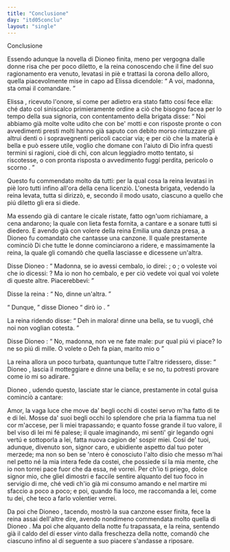 ```yaml
---
title: "Conclusione"
day: "itd05conclu"
layout: "single"
---
```

<html>
 <head>
 </head>
 <body>
  <div id="d05conclu" type="conclusion" who="author">
   <head>
    Conclusione
   </head>
   <p>
    <milestone id="p05970001"/>
    Essendo adunque la novella di
    <name persref="dioneo" type="person">
     Dioneo
    </name>
    finita, meno per vergogna dalle donne risa che per poco diletto, e la
    <name persref="fiammetta" type="person">
     reina
    </name>
    conoscendo che il fine del suo ragionamento era venuto, levatasi in pi&egrave; e trattasi la corona dello alloro, quella piacevolmente mise in capo ad
    <name persref="elissa" type="person">
     Elissa
    </name>
    dicendole:
    <q direct="unspecified" who="fiammetta">
     A voi, madonna, sta omai il comandare.
    </q>
   </p>
   <p>
    <milestone id="p05970002"/>
    <name persref="elissa" type="person">
     Elissa
    </name>
    , ricevuto l'onore, s&iacute; come per adietro era stato fatto cos&iacute; fece ella: ch&eacute; dato col siniscalco primieramente ordine a ci&ograve; che bisogno facea per lo tempo della sua signoria, con contentamento della brigata disse:
    <milestone id="p05970003"/>
    <q direct="unspecified">
     Noi abbiamo gi&agrave; molte volte udito che con be' motti e con risposte pronte o con avvedimenti presti molti hanno gi&agrave; saputo con debito morso rintuzzare gli altrui denti o i sopravegnenti pericoli cacciar via; e per ci&ograve; che la materia &egrave; bella e pu&ograve; essere utile, voglio che domane con l'aiuto di Dio infra questi termini si ragioni, cio&egrave;
     <seg type="topic">
      di chi, con alcun leggiadro motto tentato, si riscotesse, o con pronta risposta o avvedimento fugg&iacute; perdita, pericolo o scorno
     </seg>
     .
    </q>
   </p>
   <p>
    <milestone id="p05970004"/>
    Questo fu commendato molto da tutti: per la qual cosa la
    <name persref="elissa" type="person">
     reina
    </name>
    levatasi in pi&egrave; loro tutti infino all'ora della cena licenzi&ograve;.
    <milestone id="p05970005"/>
    L'onesta brigata, vedendo la reina levata, tutta si dirizz&ograve;, e, secondo il modo usato, ciascuno a quello che pi&uacute; diletto gli era si diede.
   </p>
   <p>
    <milestone id="p05970006"/>
    Ma essendo gi&agrave; di cantare le cicale ristate, fatto ogn'uom richiamare, a cena andarono; la quale con lieta festa fornita, a cantare e a sonare tutti si diedero.
    <milestone id="p05970007"/>
    E avendo gi&agrave; con volere della
    <name persref="elissa" type="person">
     reina
    </name>
    <name persref="emilia" type="person">
     Emilia
    </name>
    una danza presa, a
    <name persref="dioneo" type="person">
     Dioneo
    </name>
    fu comandato che cantasse una canzone. Il quale prestamente cominci&ograve;
    <title type="song">
     Monna Aldruda, levate la coda, Ch&eacute; buone novelle vi reco.
    </title>
    <milestone id="p05970008"/>
    Di che tutte le donne cominciarono a ridere, e massimamente la reina, la quale gli comand&ograve; che quella lasciasse e dicessene un'altra.
   </p>
   <p>
    <milestone id="p05970009"/>
    Disse
    <name persref="dioneo" type="person">
     Dioneo
    </name>
    :
    <q direct="unspecified" who="dioneo">
     Madonna, se io avessi cembalo, io direi:
     <title type="song">
      Alzatevi i panni, monna Lapa
     </title>
     ; o
     <title type="song">
      Sotto l'ulivello &egrave; l'erba
     </title>
     ; o voleste voi che io dicessi:
     <title>
      L'onda del mare mi fa s&iacute; gran male
     </title>
     ? Ma io non ho cembalo, e per ci&ograve; vedete voi qual voi volete di queste altre. Piacerebbevi:
     <title type="song">
      Esci fuor che sie tagliato, Com'un mio in su la campagna?
     </title>
    </q>
   </p>
   <p>
    <milestone id="p05970010"/>
    Disse la
    <name persref="elissa" type="person">
     reina
    </name>
    :
    <q direct="unspecified" who="elissa">
     No, dinne un'altra.
    </q>
   </p>
   <p>
    <milestone id="p05970011"/>
    <q direct="unspecified" who="dioneo">
     Dunque,
    </q>
    disse Dioneo
    <q direct="unspecified">
     dir&ograve; io
     <title type="song">
      Monna Simona imbotta imbotta, E' non &egrave; del mese d'ottobre
     </title>
     .
    </q>
   </p>
   <p>
    <milestone id="p05970012"/>
    La
    <name persref="elissa" type="person">
     reina
    </name>
    ridendo disse:
    <q direct="unspecified" who="elissa">
     Deh in malora! dinne una bella, se tu vuogli, ch&eacute; noi non voglian cotesta.
    </q>
   </p>
   <p>
    <milestone id="p05970013"/>
    Disse
    <name persref="dioneo" type="person">
     Dioneo
    </name>
    :
    <q direct="unspecified">
     No, madonna, non ve ne fate male: pur qual pi&uacute; vi piace? Io ne so pi&uacute; di mille. O volete
     <title type="song">
      Questo mio nicchio, s'io nol picchio
     </title>
     o Deh fa pian, marito mio o
     <title type="song">
      Io mi comperai un gallo delle lire cento?
     </title>
    </q>
   </p>
   <p>
    <milestone id="p05970014"/>
    La
    <name persref="elissa" type="person">
     reina
    </name>
    allora un poco turbata, quantunque tutte l'altre ridessero, disse:
    <q direct="unspecified" who="elissa">
     <name persref="dioneo" type="person">
      Dioneo
     </name>
     , lascia il motteggiare e dinne una bella; e se no, tu potresti provare come io mi so adirare.
    </q>
   </p>
   <p>
    <milestone id="p05970015"/>
    <name persref="dioneo" type="person">
     Dioneo
    </name>
    , udendo questo, lasciate star le ciance, prestamente in cotal guisa cominci&ograve; a cantare:
   </p>
   <div3 type="song" who="dioneo">
    <lg>
     <milestone id="p05970016"/>
     <l>
      Amor, la vaga luce
     </l>
     <l>
      che move da' begli occhi di costei
     </l>
     <l>
      servo m'ha fatto di te e di lei.
     </l>
    </lg>
    <lg>
     <milestone id="p05970017"/>
     <l>
      Mosse da' suoi begli occhi lo splendore
     </l>
     <l>
      che pria la fiamma tua nel cor m'accese,
     </l>
     <l>
      per li miei trapassando;
     </l>
     <l>
      e quanto fosse grande il tuo valore,
     </l>
     <l>
      il bel viso di lei mi f&eacute; palese;
     </l>
     <l>
      il quale imaginando,
     </l>
     <l>
      mi senti' gir legando
     </l>
     <l>
      ogni vert&uacute; e sottoporla a lei,
     </l>
     <l>
      fatta nuova cagion de' sospir miei.
     </l>
    </lg>
    <lg>
     <milestone id="p05970018"/>
     <l>
      Cos&iacute; de' tuoi, adunque, divenuto
     </l>
     <l>
      son, signor caro, e ubidiente aspetto
     </l>
     <l>
      dal tuo poter merzede;
     </l>
     <l>
      ma non so ben se 'ntero &egrave; conosciuto
     </l>
     <l>
      l'alto disio che messo m'hai nel petto
     </l>
     <l>
      n&eacute; la mia intera fede
     </l>
     <l>
      da costei, che possiede
     </l>
     <l>
      s&iacute; la mia mente, che io non torrei
     </l>
     <l>
      pace fuor che da essa, n&eacute; vorrei.
     </l>
    </lg>
    <lg>
     <milestone id="p05970019"/>
     <l>
      Per ch'io ti priego, dolce signor mio,
     </l>
     <l>
      che gliel dimostri e faccile sentire
     </l>
     <l>
      alquanto del tuo foco
     </l>
     <l>
      in servigio di me, ch&eacute; vedi ch'io
     </l>
     <l>
      gi&agrave; mi consumo amando e nel martire
     </l>
     <l>
      mi sfaccio a poco a poco;
     </l>
     <l>
      e poi, quando fia loco,
     </l>
     <l>
      me raccomanda a lei, come tu dei,
     </l>
     <l>
      che teco a farlo volentier verrei.
     </l>
    </lg>
   </div3>
   <p>
    <milestone id="p05970020"/>
    Da poi che
    <name persref="dioneo" type="person">
     Dioneo
    </name>
    , tacendo, mostr&ograve; la sua canzone esser finita, fece la
    <name persref="elissa" type="person">
     reina
    </name>
    assai dell'altre dire, avendo nondimeno commendata molto quella di
    <name persref="dioneo" type="person">
     Dioneo
    </name>
    .
    <milestone id="p05970021"/>
    Ma poi che alquanto della notte fu trapassata, e la reina, sentendo gi&agrave; il caldo del d&iacute; esser vinto dalla freschezza della notte, comand&ograve; che ciascuno infino al d&iacute; seguente a suo piacere s'andasse a riposare.
   </p>
  </div>
 </body>
</html>